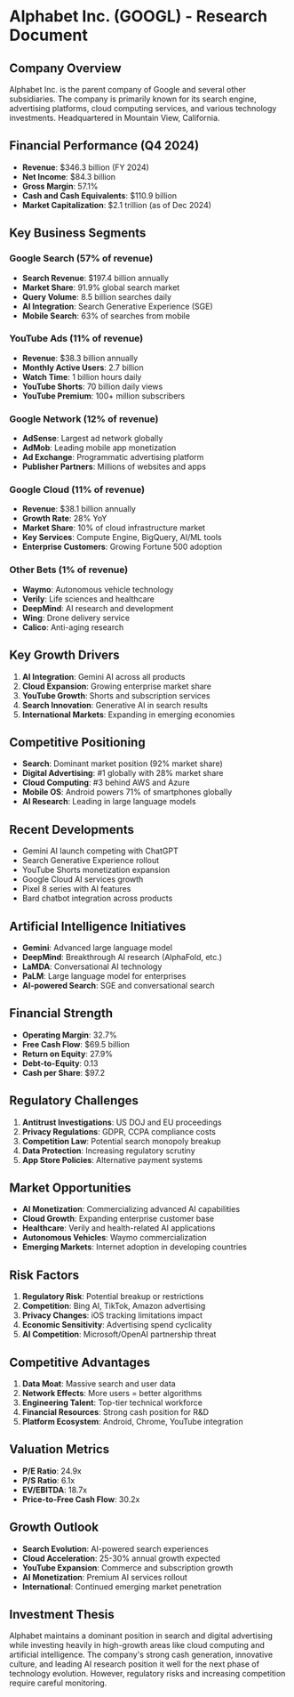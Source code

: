 # Alphabet Inc. (GOOGL) - Research Document

## Company Overview
Alphabet Inc. is the parent company of Google and several other subsidiaries. The company is primarily known for its search engine, advertising platforms, cloud computing services, and various technology investments. Headquartered in Mountain View, California.

## Financial Performance (Q4 2024)
- **Revenue**: $346.3 billion (FY 2024)
- **Net Income**: $84.3 billion
- **Gross Margin**: 57.1%
- **Cash and Cash Equivalents**: $110.9 billion
- **Market Capitalization**: $2.1 trillion (as of Dec 2024)

## Key Business Segments

### Google Search (57% of revenue)
- **Search Revenue**: $197.4 billion annually
- **Market Share**: 91.9% global search market
- **Query Volume**: 8.5 billion searches daily
- **AI Integration**: Search Generative Experience (SGE)
- **Mobile Search**: 63% of searches from mobile

### YouTube Ads (11% of revenue)
- **Revenue**: $38.3 billion annually
- **Monthly Active Users**: 2.7 billion
- **Watch Time**: 1 billion hours daily
- **YouTube Shorts**: 70 billion daily views
- **YouTube Premium**: 100+ million subscribers

### Google Network (12% of revenue)
- **AdSense**: Largest ad network globally
- **AdMob**: Leading mobile app monetization
- **Ad Exchange**: Programmatic advertising platform
- **Publisher Partners**: Millions of websites and apps

### Google Cloud (11% of revenue)
- **Revenue**: $38.1 billion annually
- **Growth Rate**: 28% YoY
- **Market Share**: 10% of cloud infrastructure market
- **Key Services**: Compute Engine, BigQuery, AI/ML tools
- **Enterprise Customers**: Growing Fortune 500 adoption

### Other Bets (1% of revenue)
- **Waymo**: Autonomous vehicle technology
- **Verily**: Life sciences and healthcare
- **DeepMind**: AI research and development
- **Wing**: Drone delivery service
- **Calico**: Anti-aging research

## Key Growth Drivers
1. **AI Integration**: Gemini AI across all products
2. **Cloud Expansion**: Growing enterprise market share
3. **YouTube Growth**: Shorts and subscription services
4. **Search Innovation**: Generative AI in search results
5. **International Markets**: Expanding in emerging economies

## Competitive Positioning
- **Search**: Dominant market position (92% market share)
- **Digital Advertising**: #1 globally with 28% market share
- **Cloud Computing**: #3 behind AWS and Azure
- **Mobile OS**: Android powers 71% of smartphones globally
- **AI Research**: Leading in large language models

## Recent Developments
- Gemini AI launch competing with ChatGPT
- Search Generative Experience rollout
- YouTube Shorts monetization expansion
- Google Cloud AI services growth
- Pixel 8 series with AI features
- Bard chatbot integration across products

## Artificial Intelligence Initiatives
- **Gemini**: Advanced large language model
- **DeepMind**: Breakthrough AI research (AlphaFold, etc.)
- **LaMDA**: Conversational AI technology
- **PaLM**: Large language model for enterprises
- **AI-powered Search**: SGE and conversational search

## Financial Strength
- **Operating Margin**: 32.7%
- **Free Cash Flow**: $69.5 billion
- **Return on Equity**: 27.9%
- **Debt-to-Equity**: 0.13
- **Cash per Share**: $97.2

## Regulatory Challenges
1. **Antitrust Investigations**: US DOJ and EU proceedings
2. **Privacy Regulations**: GDPR, CCPA compliance costs
3. **Competition Law**: Potential search monopoly breakup
4. **Data Protection**: Increasing regulatory scrutiny
5. **App Store Policies**: Alternative payment systems

## Market Opportunities
- **AI Monetization**: Commercializing advanced AI capabilities
- **Cloud Growth**: Expanding enterprise customer base
- **Healthcare**: Verily and health-related AI applications
- **Autonomous Vehicles**: Waymo commercialization
- **Emerging Markets**: Internet adoption in developing countries

## Risk Factors
1. **Regulatory Risk**: Potential breakup or restrictions
2. **Competition**: Bing AI, TikTok, Amazon advertising
3. **Privacy Changes**: iOS tracking limitations impact
4. **Economic Sensitivity**: Advertising spend cyclicality
5. **AI Competition**: Microsoft/OpenAI partnership threat

## Competitive Advantages
1. **Data Moat**: Massive search and user data
2. **Network Effects**: More users = better algorithms
3. **Engineering Talent**: Top-tier technical workforce
4. **Financial Resources**: Strong cash position for R&D
5. **Platform Ecosystem**: Android, Chrome, YouTube integration

## Valuation Metrics
- **P/E Ratio**: 24.9x
- **P/S Ratio**: 6.1x
- **EV/EBITDA**: 18.7x
- **Price-to-Free Cash Flow**: 30.2x

## Growth Outlook
- **Search Evolution**: AI-powered search experiences
- **Cloud Acceleration**: 25-30% annual growth expected
- **YouTube Expansion**: Commerce and subscription growth
- **AI Monetization**: Premium AI services rollout
- **International**: Continued emerging market penetration

## Investment Thesis
Alphabet maintains a dominant position in search and digital advertising while investing heavily in high-growth areas like cloud computing and artificial intelligence. The company's strong cash generation, innovative culture, and leading AI research position it well for the next phase of technology evolution. However, regulatory risks and increasing competition require careful monitoring.
